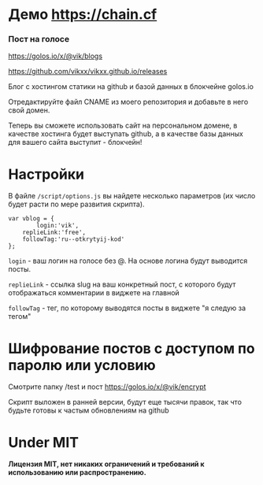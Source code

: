 
# Демо https://chain.cf
### Пост на голосе
https://golos.io/x/@vik/blogs

https://github.com/vikxx/vikxx.github.io/releases



Блог с хостингом статики на github и базой данных в блокчейне golos.io


Отредактируйте файл CNAME из моего репозитория и добавьте в него свой домен.

Теперь вы сможете использовать сайт на персональном домене, в качестве хостинга будет выступать github, а в качестве базы данных для вашего сайта выступит - блокчейн! 

# Настройки
В файле `/script/options.js` вы найдете несколько параметров (их число будет расти по мере развития скрипта). 

```
var vblog = {
        login:'vik',
	replieLink:'free',
	followTag:'ru--otkrytyij-kod'
};
```
`login` - ваш логин на голосе без @. На основе логина будут выводится посты.

`replieLink` - ссылка slug на ваш конкретный пост, с которого будут отображаться комментарии в виджете на главной

`followTag` - тег, по которому выводятся посты в виджете "я следую за тегом"

# Шифрование постов с доступом по паролю или условию
Смотрите папку /test и пост https://golos.io/x/@vik/encrypt



Скрипт выложен в ранней версии, будут еще тысячи правок, так что будьте готовы к частым обновлениям на github

# Under MIT 
**Лицензия MIT, нет никаких ограничений и требований к использованию или распространению.**
